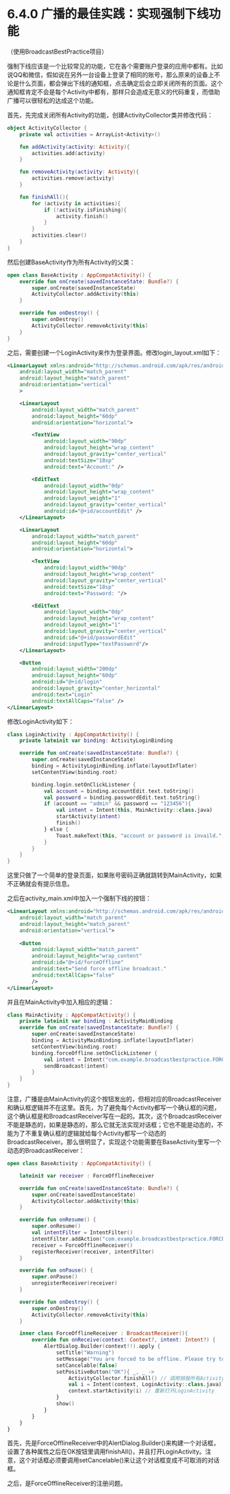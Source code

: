 # 6.4.0 广播的最佳实践：实现强制下线功能

（使用BroadcastBestPractice项目）

强制下线应该是一个比较常见的功能，它在各个需要账户登录的应用中都有。比如说QQ和微信，假如说在另外一台设备上登录了相同的账号，那么原来的设备上不论是什么页面，都会弹出下线的通知框，点击确定后会立即关闭所有的页面。这个通知框肯定不会是每个Activity中都有，那样只会造成无意义的代码重复，而借助广播可以很轻松的达成这个功能。

首先，先完成关闭所有Activity的功能，创建ActivityCollector类并修改代码：

```kotlin
object ActivityCollector {
    private val activities = ArrayList<Activity>()

    fun addActivity(activity: Activity){
        activities.add(activity)
    }

    fun removeActivity(activity: Activity){
        activities.remove(activity)
    }

    fun finishAll(){
        for (activity in activities){
            if (!activity.isFinishing){
                activity.finish()
            }
        }
        activities.clear()
    }
}
```

然后创建BaseActivity作为所有Activity的父类：

```kotlin
open class BaseActivity : AppCompatActivity() {
    override fun onCreate(savedInstanceState: Bundle?) {
        super.onCreate(savedInstanceState)
        ActivityCollector.addActivity(this)
    }

    override fun onDestroy() {
        super.onDestroy()
        ActivityCollector.removeActivity(this)
    }
}
```

之后，需要创建一个LoginActivity来作为登录界面。修改login_layout.xml如下：

```xml
<LinearLayout xmlns:android="http://schemas.android.com/apk/res/android"
    android:layout_width="match_parent"
    android:layout_height="match_parent"
    android:orientation="vertical"
    >

    <LinearLayout
        android:layout_width="match_parent"
        android:layout_height="60dp"
        android:orientation="horizontal">

        <TextView
            android:layout_width="90dp"
            android:layout_height="wrap_content"
            android:layout_gravity="center_vertical"
            android:textSize="18sp"
            android:text="Account:" />

        <EditText
            android:layout_width="0dp"
            android:layout_height="wrap_content"
            android:layout_weight="1"
            android:layout_gravity="center_vertical"
            android:id="@+id/accountEdit" />
    </LinearLayout>

    <LinearLayout
        android:layout_width="match_parent"
        android:layout_height="60dp"
        android:orientation="horizontal">

        <TextView
            android:layout_width="90dp"
            android:layout_height="wrap_content"
            android:layout_gravity="center_vertical"
            android:textSize="18sp"
            android:text="Password: "/>

        <EditText
            android:layout_width="0dp"
            android:layout_height="wrap_content"
            android:layout_weight="1"
            android:layout_gravity="center_vertical"
            android:id="@+id/passwordEdit"
            android:inputType="textPassword"/>
    </LinearLayout>

    <Button
        android:layout_width="200dp"
        android:layout_height="60dp"
        android:id="@+id/login"
        android:layout_gravity="center_horizontal"
        android:text="Login"
        android:textAllCaps="false" />
</LinearLayout>
```

修改LoginActivity如下：

```kotlin
class LoginActivity : AppCompatActivity() {
    private lateinit var binding: ActivityLoginBinding

    override fun onCreate(savedInstanceState: Bundle?) {
        super.onCreate(savedInstanceState)
        binding = ActivityLoginBinding.inflate(layoutInflater)
        setContentView(binding.root)

        binding.login.setOnClickListener {
            val account = binding.accountEdit.text.toString()
            val password = binding.passwordEdit.text.toString()
            if (account == "admin" && password == "123456"){
                val intent = Intent(this, MainActivity::class.java)
                startActivity(intent)
                finish()
            } else {
                Toast.makeText(this, "account or password is invaild.", Toast.LENGTH_SHORT).show()
            }
        }
    }
}
```

这里只做了一个简单的登录页面，如果账号密码正确就跳转到MainActivity，如果不正确就会有提示信息。

之后在activity_main.xml中加入一个强制下线的按钮：

```xml
<LinearLayout xmlns:android="http://schemas.android.com/apk/res/android"
    android:layout_width="match_parent"
    android:layout_height="match_parent"
    android:orientation="vertical">
  
    <Button
        android:layout_width="match_parent"
        android:layout_height="wrap_content"
        android:id="@+id/forceOffline"
        android:text="Send force offline broadcast."
        android:textAllCaps="false"
        />
</LinearLayout>
```

并且在MainActivity中加入相应的逻辑：

```kotlin
class MainActivity : AppCompatActivity() {
    private lateinit var binding : ActivityMainBinding
    override fun onCreate(savedInstanceState: Bundle?) {
        super.onCreate(savedInstanceState)
        binding = ActivityMainBinding.inflate(layoutInflater)
        setContentView(binding.root)
        binding.forceOffline.setOnClickListener {
            val intent = Intent("com.example.broadcastbestpractice.FORCE_OFFLINE")
            sendBroadcast(intent)
        }
    }
}
```

注意，广播是由MainActivity的这个按钮发出的，但相对应的BroadcastReceiver和确认框逻辑并不在这里。首先，为了避免每个Activity都写一个确认框的问题，这个确认框是和BroadcastReceiver写在一起的。其次，这个BroadcastReceiver不能是静态的，如果是静态的，那么它就无法实现对话框；它也不能是动态的，不能为了不重复确认框的逻辑就给每个Activity都写一个动态的BroadcastReceiver。那么很明显了，实现这个功能需要在BaseActivity里写一个动态的BroadcastReceiver：

```kotlin
open class BaseActivity : AppCompatActivity() {

    lateinit var receiver : ForceOfflineReceiver

    override fun onCreate(savedInstanceState: Bundle?) {
        super.onCreate(savedInstanceState)
        ActivityCollector.addActivity(this)
    }

    override fun onResume() {
        super.onResume()
        val intentFilter = IntentFilter()
        intentFilter.addAction("com.example.broadcastbestpractice.FORCE_OFFLINE")
        receiver = ForceOfflineReceiver()
        registerReceiver(receiver, intentFilter)
    }

    override fun onPause() {
        super.onPause()
        unregisterReceiver(receiver)
    }

    override fun onDestroy() {
        super.onDestroy()
        ActivityCollector.removeActivity(this)
    }

    inner class ForceOfflineReceiver : BroadcastReceiver(){
        override fun onReceive(context: Context?, intent: Intent?) {
            AlertDialog.Builder(context!!).apply {
                setTitle("Warning")
                setMessage("You are forced to be offline. Please try to login again.")
                setCancelable(false)
                setPositiveButton("OK"){ _, _ ->
                    ActivityCollector.finishAll() // 调用销毁所有Activity的方法
                    val i = Intent(context, LoginActivity::class.java)
                    context.startActivity(i) // 重新打开LoginActivity
                }
                show()
            }
        }
    }
}
```

首先，先是ForceOfflineReceiver中的AlertDialog.Builder()来构建一个对话框，设置了各种属性之后在OK按钮里调用finishAll()，并且打开LoginActivity。注意，这个对话框必须要调用setCancelable()来让这个对话框变成不可取消的对话框。

之后，是ForceOfflineReceiver的注册问题。
